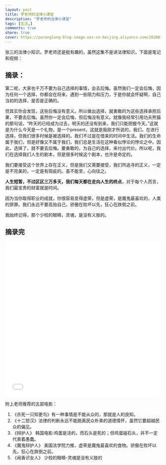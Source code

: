 ```yaml
---
layout: post
title: 罗老师的法律小课堂
description: "罗老师的法律小课堂"
tags: [生活,]
comments: true
share: true
cover: https://puronglong-blog-image.oss-cn-beijing.aliyuncs.com/20200724161325.png
---
```


<!-- more -->

张三的法律小知识。罗老师还是挺有趣的，虽然这集不是讲法律知识，下面是笔记和视频：

## 摘录：

第二呢，大家也千万不要为自己选择的事情，会去后悔。虽然我们一定会后悔，因为任何一个选择，你都会在将来，遇到一些阻力和压力，于是你就会怀疑啊，自己当初的选择，是否是正确的。

但其实你会发现，这些后悔没有意义。所以做出选择，就勇敢的为这些选择承担后果，不要去后悔。虽然你一定会后悔，但后悔没有意义。就像我经常引用功夫熊猫的那句话，“昨天的已经成为过去，明天的还没有到来，我们只能把握今天。”这就是为什么今天是一个礼物，是一个present，这就是我刚才所说的，我们，在进行选择，但我们很多时候是被选择的。我们不过是在借来的时间中生活。我们的生命属于我们，但是好像又不属于我们，我们总是生活在这种看似悖论的悖论之中。因此，选择了，就不要去后悔。要勇敢的，为自己的选择，来付出代价。所以呢，我们在选择我们人生的剧本，但是很多时候这个剧本，也许是命定的。

我们要接受这个世界上存在正义，但是我们又需要接受，我们所追寻的正义，一定是不完美的，一定是有瑕疵的。虽不能至，心向往之。

**人生短暂，不过区区三万多天，我们每天都在走向人生的终点**，对于每个人而言，我们最宝贵的财富就是时间。

因为当你取得职业的成就，你很容易变得虚荣，但是虚荣，是魔鬼最喜欢的，人类的原罪。我们永远不要高抬自己。骄傲在败坏以先，狂心在跌倒之前。

我始终记得，那个少校的眼睛，灵魂，是没有义肢的。

## 摘录完

<iframe src="//player.bilibili.com/player.html?aid=371494532&bvid=BV1CZ4y1T7JD&cid=215842818&page=1&high_quality=1&danmaku=0" scrolling="no" border="0" frameborder="no" framespacing="0" allowfullscreen="true" width="100%" height="500"></iframe>

附上老师推荐的五部电影：

1. 《杀死一只知更鸟》有一种事情是不能从众的，那就是人的良知。
2. 《十二怒汉》法律的判断永远不能脱离民众朴素的道德情怀，虽然它要超越民众的偏见。
3. 《辩护人》 韩国电影:鸡蛋是活的，而石头是死的；但鸡蛋碰石头，并不一定代表着愚蠢。
4. 《魔鬼辩护人》 美国法学院力推，虚荣是魔鬼最喜欢的食物。骄傲在败坏以先，狂心在跌倒之前。
5. 《闻香识女人》 少校的眼睛-灵魂是没有义肢的
